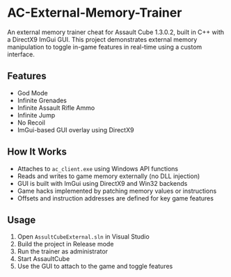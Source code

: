 # AC-External-Memory-Trainer
An external memory trainer cheat for Assault Cube 1.3.0.2, built in C++ with a DirectX9 ImGui GUI. This project demonstrates external memory manipulation to toggle in-game features in real-time using a custom interface.

## Features

- God Mode  
- Infinite Grenades  
- Infinite Assault Rifle Ammo  
- Infinite Jump  
- No Recoil  
- ImGui-based GUI overlay using DirectX9

## How It Works

- Attaches to `ac_client.exe` using Windows API functions
- Reads and writes to game memory externally (no DLL injection)
- GUI is built with ImGui using DirectX9 and Win32 backends
- Game hacks implemented by patching memory values or instructions
- Offsets and instruction addresses are defined for key game features

## Usage

1. Open `AssultCubeExternal.sln` in Visual Studio
2. Build the project in Release mode
3. Run the trainer as administrator
4. Start AssaultCube
5. Use the GUI to attach to the game and toggle features

